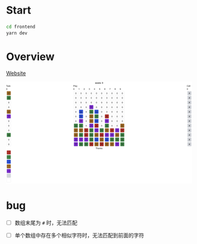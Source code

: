 # Start

```bash
cd frontend
yarn dev
```



# Overview

[Website](https://sortdna.vercel.app/)

![ui](doc/ui.jpg)

# bug

- [ ] 数组末尾为 `#` 时，无法匹配

- [ ] 单个数组中存在多个相似字符时，无法匹配到前面的字符
